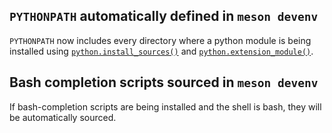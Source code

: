 ## `PYTHONPATH` automatically defined in `meson devenv`

`PYTHONPATH` now includes every directory where a python module is being
installed using [`python.install_sources()`](Python-module.md#install_sources)
and [`python.extension_module()`](Python-module.md#extension_module).

## Bash completion scripts sourced in `meson devenv`

If bash-completion scripts are being installed and the shell is bash, they will
be automatically sourced.
